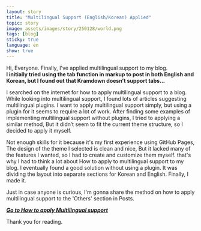 ```yaml
---
layout: story
title: "Multilingual Support (English/Korean) Applied"
topic: story
image: assets/images/story/250128/world.png
tags: [blog]
sticky: true
language: en
show: true
---
```


Hi, Everyone. Finally, I've applied multilingual support to my blog.  
**I initially tried using the tab function in markup to post in both English and Korean, but I found out that Kramdown doesn’t support tabs...**

I searched on the internet for how to apply multilingual support to a blog. While looking into multilingual support, I found lots of articles suggesting multilingual plugins.
I want to apply multilingual support simply, but using a plugin for it seems to require a lot of work.
After finding some examples of implementing multilingual support without plugins, I tried to applying a similar method, 
But it didn’t seem to fit the current theme structure, so I decided to apply it myself.

Not enough skills for it because it's my first experience using GitHub Pages, The design of the theme I selected is clean and nice, But it lacked many of the features I wanted, so I had to create and customize them myself. that's why I had to think a lot about How to apply to multilingual support to my blog.
I eventually found a good solution without using a plugin. It was dividing the layout into separate sections for Korean and English.
Finally, I made it.

Just in case anyone is curious, I'm gonna share the method on how to apply multilingual support to the 'Others' section in Posts.

___<a href="/en/posts/Jekyll-Multilingual-support"> Go to How to apply Multilingual support </a>___

Thank you for reading.
